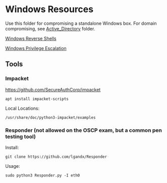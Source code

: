 # Windows Resources 
Use this folder for compromising a standalone Windows box. For domain compromising, see [Active_Directory](https://github.com/Scr1ptK1ddie/OSCPprep/tree/main/ActiveDirectory) folder.   

[Windows Reverse Shells](https://github.com/Scr1ptK1ddie/OSCPprep/blob/main/Windows/Windows_Reverse_Shells.md)  

[Windows Privilege Escalation](https://github.com/Scr1ptK1ddie/OSCPprep/blob/main/Windows/Windows_Priv_Esc.md) 


## Tools
### Impacket 
https://github.com/SecureAuthCorp/impacket

    apt install impacket-scripts

Local Locations:

    /usr/share/doc/python3-impacket/examples   
    
### Responder (not allowed on the OSCP exam, but a common pen testing tool)   
Install:   

    git clone https://github.com/lgandx/Responder   
 Usage:   

    sudo python3 Responder.py -I eth0      
